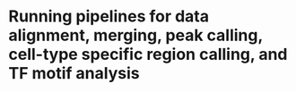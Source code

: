 # Running pipelines for data alignment, merging, peak calling, cell-type specific region calling, and TF motif analysis 
